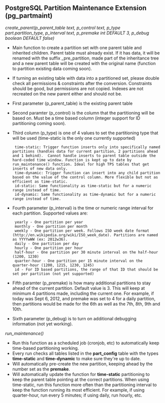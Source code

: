 PostgreSQL Partition Maintenance Extension (pg_partmaint)
--------------------------------------------------

*create_parent(p_parent_table text, p_control text, p_type part.partition_type, p_interval text, p_premake int DEFAULT 3, p_debug boolean DEFAULT false)*
 * Main function to create a partition set with one parent table and inherited children. Parent table must already exist. If it has data, it will be renamed with the suffix _pre_partition, made part of the inheritance tree and a new parent table will be created with the original name (function to partition existing data coming soon).
 * If turning an existing table with data into a partitioned set, please double check all permissions & constraints after the conversion. Constraints should be good, but permissions are not copied. Indexes are not recreated on the new parent either and should not be.
 * First parameter (p_parent_table) is the existing parent table
 * Second paramter (p_control) is the column that the partitioning will be based on. Must be a time based column (integer support for ID partitioning coming soon).
 * Third column (p_type) is one of 4 values to set the partitioning type that will be used (time-static is the only one currently supported)
 
        time-static: Trigger function inserts only into specifically named partitions (handles data for current partition, 2 partitions ahead and 1 behind).  Cannot handle inserts to parent table outside the hard-coded time window. Function is kept up to date by run_maintenance() function. Ideal for high TPS tables that get inserts of new data only.
        time-dynamic: Trigger function can insert into any child partition based on the value of the control column. More flexible but not as efficient as time-static.
        id-static: Same functionality as time-static but for a numeric range instead of time.
        id-dynamic: Same functionality as time-dynamic but for a numeric range instead of time.

 * Fourth parameter (p_interval) is the time or numeric range interval for each partition. Supported values are:

        yearly - One partition per year
        monthly - One partition per month
        weekly - One partition per week. Follows ISO week date format (http://en.wikipedia.org/wiki/ISO_week_date). Partitions are named as YYYYwWW (ex: 2012w36).
        daily - One partition per day
        hourly - One partition per hour
        half-hour - One partition per 30 minute interval on the half-hour (1200, 1230)
        quarter-hour - One partition per 15 minute interval on the quarter-hour (1200, 1215, 1230, 1245)
        id - For ID based partitions, the range of that ID that should be set per partition (not yet supported)

 * Fifth paramter (p_premake) is how many additional partitions to stay ahead of the current partition. Default value is 3. This will keep at minimum 4 partitions made, including the current one. For example, if today was Sept 6, 2012, and premake was set to 4 for a daily partition, then partitions would be made for the 6th as well as the 7th, 8th, 9th and 10th.
 * Sixth parameter (p_debug) is to turn on additional debugging information (not yet working).

*run_maintenance()*
 * Run this function as a scheduled job (cronjob, etc) to automatically keep time-based partitioning working.
 * Every run checks all tables listed in the **part_config** table with the types **time-static** and **time-dynamic** to make sure they're up to date.
 * Will automatically pre-create the new partition, keeping ahead by the number set as the **premake**. 
 * Will automatically update the function for **time-static** partitioning to keep the parent table pointing at the correct partitions. When using time-static, run this function more often than the partitioning interval to keep the function running its most efficient. For example, if using quarter-hour, run every 5 minutes; if using daily, run hourly, etc.


